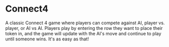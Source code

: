 # Connect4
A classic Connect 4 game where players can compete against AI, player vs. player, or AI vs AI. 
Players play by entering the row they want to place their token in, and the game will update with the AI's move and continue to play until someone wins. It's as easy as that!
